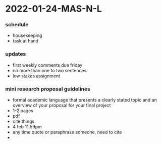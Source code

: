 # 2022-01-24-MAS-N-L

### schedule
- housekeeping
- task at hand

### updates
- first weekly comments due friday
- no more than one to two sentences
- low stakes assignment

### mini research proposal guidelines
- formal academic language that presents a clearly stated topic and an overview of your proposal for your final project
- 1-2 pages
- pdf
- cite things
- 4 feb 11:59pm
- any time quote or paraphrase someone, need to cite
- 
